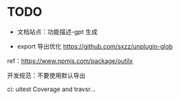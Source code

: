# TODO

- 文档站点：功能描述-gpt 生成

- export 导出优化 https://github.com/sxzz/unplugin-glob

ref：https://www.npmjs.com/package/outilx

开发规范：不要使用默认导出

ci: uitest Coverage and travsr...
